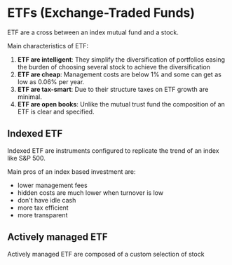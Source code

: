 # ETFs (Exchange-Traded Funds)

ETF are a cross between an index mutual fund and a stock.

Main characteristics of ETF:

1. **ETF are intelligent**: They simplify the diversification of portfolios easing the burden of choosing several stock to achieve the diversification
2. **ETF are cheap**: Management costs are below 1% and some can get as low as 0.06% per year.
3. **ETF are tax-smart**: Due to their structure taxes on ETF growth are minimal.
4. **ETF are open books**: Unlike the mutual trust fund the composition of an ETF is clear and specified.

## Indexed ETF

Indexed ETF are instruments configured to replicate the trend of an index like S&P 500.

Main pros of an index based investment are:

* lower management fees
* hidden costs are much lower when turnover is low
* don't have idle cash
* more tax efficient
* more transparent

## Actively managed ETF

Actively managed ETF are composed of a custom selection of stock